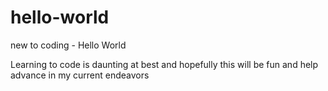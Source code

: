 # hello-world
new to coding - Hello World

Learning to code is daunting at best and hopefully this will be fun and help advance in my current endeavors


